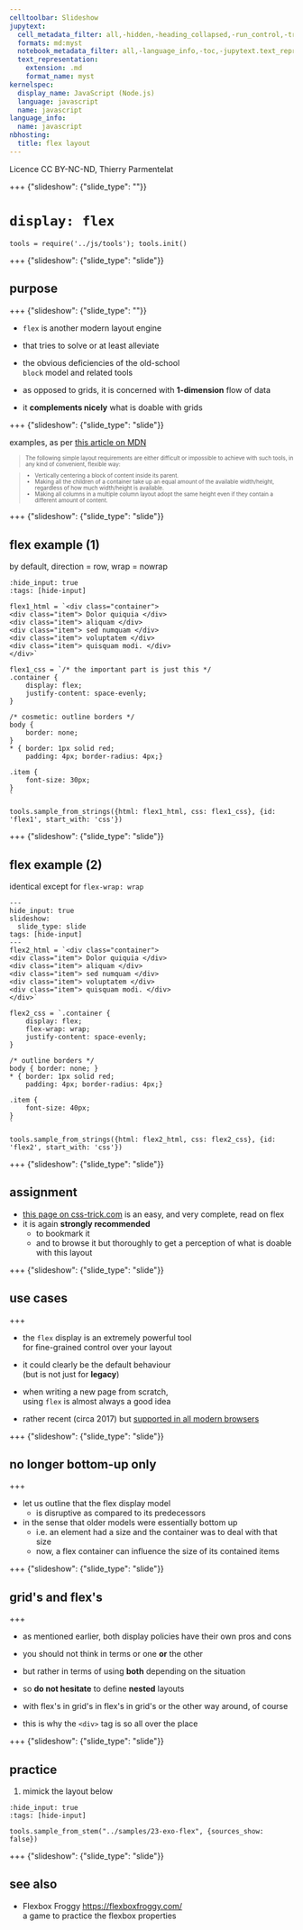 ```yaml
---
celltoolbar: Slideshow
jupytext:
  cell_metadata_filter: all,-hidden,-heading_collapsed,-run_control,-trusted
  formats: md:myst
  notebook_metadata_filter: all,-language_info,-toc,-jupytext.text_representation.jupytext_version,-jupytext.text_representation.format_version
  text_representation:
    extension: .md
    format_name: myst
kernelspec:
  display_name: JavaScript (Node.js)
  language: javascript
  name: javascript
language_info:
  name: javascript
nbhosting:
  title: flex layout
---
```


Licence CC BY-NC-ND, Thierry Parmentelat

+++ {"slideshow": {"slide_type": ""}}

# `display: flex`

```{code-cell}
tools = require('../js/tools'); tools.init()
```

+++ {"slideshow": {"slide_type": "slide"}}

## purpose

+++ {"slideshow": {"slide_type": ""}}

* `flex` is another modern layout engine  
* that tries to solve or at least alleviate  
* the obvious deficiencies of the old-school  
 `block` model and related tools

* as opposed to grids, it is concerned with **1-dimension** flow of data
* it **complements nicely** what is doable with grids

+++ {"slideshow": {"slide_type": "slide"}}

examples, as per [this article on MDN](https://developer.mozilla.org/en-US/docs/Learn/CSS/CSS_layout/Flexbox)

<div style="font-size: 70%;">

> The following simple layout requirements are either difficult or impossible to achieve with such tools, in any kind of convenient, flexible way:

> * Vertically centering a block of content inside its parent.
> * Making all the children of a container take up an equal amount of the available width/height, regardless of how much width/height is available.
> * Making all columns in a multiple column layout adopt the same height even if they contain a different amount of content.
    

</div>

+++ {"slideshow": {"slide_type": "slide"}}

## flex example (1)

by default, direction = row, wrap = nowrap

```{code-cell}
:hide_input: true
:tags: [hide-input]

flex1_html = `<div class="container">
<div class="item"> Dolor quiquia </div>
<div class="item"> aliquam </div>
<div class="item"> sed numquam </div>
<div class="item"> voluptatem </div>
<div class="item"> quisquam modi. </div>
</div>`

flex1_css = `/* the important part is just this */
.container {
    display: flex;
    justify-content: space-evenly;
}

/* cosmetic: outline borders */
body {
    border: none;
}
* { border: 1px solid red;
    padding: 4px; border-radius: 4px;}

.item {
    font-size: 30px;
}
`

tools.sample_from_strings({html: flex1_html, css: flex1_css}, {id: 'flex1', start_with: 'css'})
```

+++ {"slideshow": {"slide_type": "slide"}}

## flex example (2)

identical except for `flex-wrap: wrap`

```{code-cell}
---
hide_input: true
slideshow:
  slide_type: slide
tags: [hide-input]
---
flex2_html = `<div class="container">
<div class="item"> Dolor quiquia </div>
<div class="item"> aliquam </div>
<div class="item"> sed numquam </div>
<div class="item"> voluptatem </div>
<div class="item"> quisquam modi. </div>
</div>`

flex2_css = `.container {
    display: flex;
    flex-wrap: wrap;
    justify-content: space-evenly;
}

/* outline borders */
body { border: none; }
* { border: 1px solid red;
    padding: 4px; border-radius: 4px;}

.item {
    font-size: 40px;
}
`

tools.sample_from_strings({html: flex2_html, css: flex2_css}, {id: 'flex2', start_with: 'css'})
```

+++ {"slideshow": {"slide_type": "slide"}}

## assignment

* [this page on css-trick.com](https://css-tricks.com/snippets/css/a-guide-to-flexbox/) is an easy, and very complete, read on flex
* it is again **strongly recommended**
  * to bookmark it
  * and to browse it but thoroughly
    to get a perception of what is doable with this layout

+++ {"slideshow": {"slide_type": "slide"}}

## use cases

+++

* the `flex` display is an extremely powerful tool  
  for fine-grained control over your layout

* it could clearly be the default behaviour  
  (but is not just for **legacy**)

* when writing a new page from scratch,  
  using `flex` is almost always a good idea

* rather recent (circa 2017) but [supported in all modern browsers](https://caniuse.com/#feat=flexbox)

+++ {"slideshow": {"slide_type": "slide"}}

## no longer bottom-up only

+++

* let us outline that the flex display model
  * is disruptive as compared to its predecessors
* in the sense that older models were essentially bottom up
  * i.e. an element had a size and the container was to deal with that size
  * now, a flex container can influence the size of its contained items

+++ {"slideshow": {"slide_type": "slide"}}

## grid's and flex's

+++

* as mentioned earlier, both display policies have their own pros and cons
* you should not think in terms or one **or** the other
* but rather in terms of using **both** depending on the situation
* so **do not hesitate** to define **nested** layouts
* with flex's in grid's in flex's in grid's
  or the other way around, of course

* this is why the `<div>` tag is so all over the place

+++ {"slideshow": {"slide_type": "slide"}}

## practice

1. mimick the layout below

```{code-cell}
:hide_input: true
:tags: [hide-input]

tools.sample_from_stem("../samples/23-exo-flex", {sources_show: false})
```

+++ {"slideshow": {"slide_type": "slide"}}

## see also

- Flexbox Froggy <https://flexboxfroggy.com/>  
  a game to practice the flexbox properties
